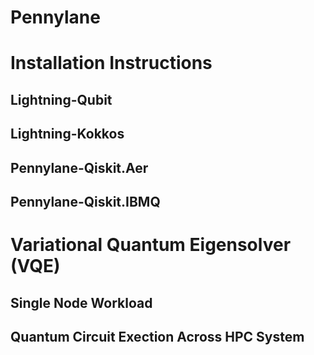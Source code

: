 Pennylane
==========

# Installation Instructions

## Lightning-Qubit

## Lightning-Kokkos

## Pennylane-Qiskit.Aer

## Pennylane-Qiskit.IBMQ

# Variational Quantum Eigensolver (VQE)

## Single Node Workload

## Quantum Circuit Exection Across HPC System

